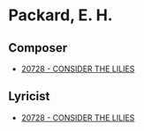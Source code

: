 # Packard, E. H.

## Composer

- [20728 - CONSIDER THE LILIES](/hymns/20728.md)

## Lyricist

- [20728 - CONSIDER THE LILIES](/hymns/20728.md)

